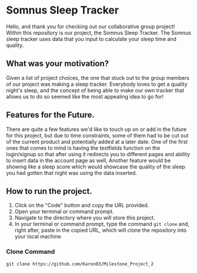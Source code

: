 # Somnus Sleep Tracker
Hello, and thank you for checking out our collaborative group project! Within this repository is our project, the Somnus Sleep Tracker.
The Somnus sleep tracker uses data that you input to calculate your sleep time and quality.

## What was your motivation?
Given a list of project choices, the one that stuck out to the group members of our project was making a sleep tracker. Everybody loves to get a quality night's sleep, and the concept of being able to make our own tracker that allows us to do so seemed like the most appealing idea to go for!


## Features for the Future.
There are quite a few features we'd like to touch up on or add in the future for this project, but due to time constraints, some of them had to be cut out of the current product and potentially added at a later date. One of the first ones that comes to mind is having the textfields function on the login/signup so that after using it redirects you to different pages and ability to insert data in the account page as well, Another feature would be showing like a sleep score which would showcase the quality of the sleep you had gotten that night was using the data inserted.

## How to run the project.
1. Click on the "Code" button and copy the URL provided.
2. Open your terminal or command prompt.
3. Navigate to the directory where you will store this project.
4. In your terminal or command prompt, type the command `git clone` and, right after, paste in the copied URL, which will clone the repository into your local machine.
### Clone Command
```shell
git clone https://github.com/Karon03/Milestone_Project_2
```


